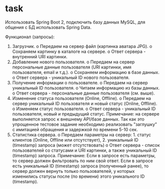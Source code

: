 # task

Использовать Spring Boot 2, подключить базу данных MySQL, для общения с БД использовать Spring Data.

Функционал (запросы): 
1.	Загрузчик.
o	Передаем на сервер файл (картинка аватара JPG).
o	Сохраняем картинку в каталоге на сервере.
o	Ответ сервера - внутренний URI картинки.
2.	Добавление нового пользователя. 
o	Передаем на сервер персональные данные пользователя (URI картинки, имя пользователя, email и т.д.).
o	Сохраняем информацию в базе данных.
o	Ответ сервера - уникальный ID нового пользователя.
3.	Получение информации о пользователе.
o	Передаем на сервер уникальный ID пользователя.
o	Читаем информацию из базы данных.
o	Ответ сервера - персональные данные пользователя (см. выше).
4.	Изменение статуса пользователя (Online, Offline).
o	Передаем на сервер уникальный ID пользователя и новый статус (Online, Offline).
o	Изменяем статус пользователя.
o	Ответ сервера - уникальный ID пользователя, новый и предыдущий статус.
Примечание: на сервере выполняется запрос к внешнему API/базе данных. Так как это упрощенное тестовое задание необходимо реализовать "заглушку” с имитацией обращения и задержкой по времени 5-10 сек.
5.	Статистика сервера.
o	Передаем параметры на сервер: 1. статус клиентов (Online, Offline или отсутствует), 2. уникальный ID (timestamp) запроса (может отсутствовать)
o	Ответ сервера - список пользователей со статусами и URI картинки, а также уникальный ID (timestamp) запроса.
Примечание: Если в запросе есть параметры, то сервер должен фильтровать по ним свой ответ. Если в запросе есть уникальный ID (timestamp) запроса (полученный ранее), то сервер должен вернуть только пользователей, у которых изменились статусы после (по времени) этого уникального ID (timestamp).
